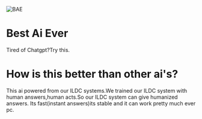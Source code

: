 ![BAE](https://github.com/user-attachments/assets/7d6b8a7e-6fc4-4c62-bf80-c70980d8059b)


# Best Ai Ever
Tired of Chatgpt?Try this.
# How is this better than other ai's?
This ai powered from our ILDC systems.We trained our ILDC system with human answers,human acts.So our ILDC system can give humanized answers.
Its fast(instant answers)its stable and it can work pretty much ever pc.
